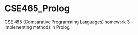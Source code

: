 # CSE465_Prolog
CSE 465 (Comparative Programming Languages) homework 3 - implementing methods in Prolog.
